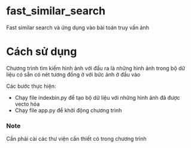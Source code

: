 # fast_similar_search
Fast similar search và ứng dụng vào bài toán truy vấn ảnh

# Cách sử dụng
<p>Chương trình tìm kiếm hình ảnh với đầu ra là những hình ảnh trong bộ dữ liệu có sẵn có nét tương đồng ở với bức ảnh ở đầu vào</p>
<p>Các bước thực hiện:</p>

+ Chạy file indexbin.py để tạo bộ dữ liệu với những hình ảnh đã được vecto hóa
+ Chạy file app.py để khởi động chương trình

### Note
Cần phải cài các thư viện cần thiết có trong chương trình
